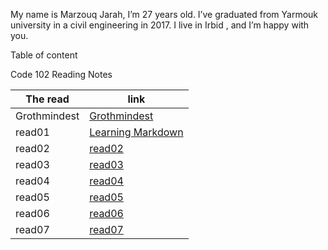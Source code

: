 My name is Marzouq Jarah, I’m 27 years old. I’ve graduated from Yarmouk university in a civil engineering in 2017. I live in Irbid , and I’m happy with you.

Table of content

Code 102 Reading Notes

The read | link
------------ | -------------
Grothmindest| [Grothmindest](Growthmindset)
read01 |[Learning Markdown](read1)
read02 |[read02](read2)
read03|[read03](read3)
read04|[read04](read4)
read05|[read05](read5)
read06|[read06](read6)
read07|[read07](read7)
